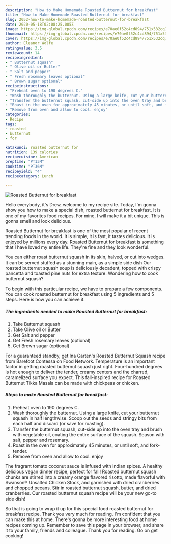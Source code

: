 ```yaml
---
description: "How to Make Homemade Roasted Butternut for breakfast"
title: "How to Make Homemade Roasted Butternut for breakfast"
slug: 2052-how-to-make-homemade-roasted-butternut-for-breakfast
date: 2020-05-18T02:08:25.005Z
image: https://img-global.cpcdn.com/recipes/e70ae0f52c4cd894/751x532cq70/roasted-butternut-for-breakfast-recipe-main-photo.jpg
thumbnail: https://img-global.cpcdn.com/recipes/e70ae0f52c4cd894/751x532cq70/roasted-butternut-for-breakfast-recipe-main-photo.jpg
cover: https://img-global.cpcdn.com/recipes/e70ae0f52c4cd894/751x532cq70/roasted-butternut-for-breakfast-recipe-main-photo.jpg
author: Eleanor Wolfe
ratingvalue: 3.5
reviewcount: 14
recipeingredient:
- " Butternut squash"
- " Olive oil or Butter"
- " Salt and pepper"
- " Fresh rosemary leaves optional"
- " Brown sugar optional"
recipeinstructions:
- "Preheat oven to 190 degrees C."
- "Wash thoroughly the butternut. Using a large knife, cut your butternut squash in half lengthwise. Scoop out the seeds and stringy bits from each half and discard (or save for roasting)."
- "Transfer the butternut squash, cut-side up into the oven tray and brush with vegetable oil, coating the entire surface of the squash. Season with salt, pepper and rosemary."
- "Roast in the oven for approximately 45 minutes, or until soft, and fork-tender."
- "Remove from oven and allow to cool. enjoy"
categories:
- Recipe
tags:
- roasted
- butternut
- for

katakunci: roasted butternut for 
nutrition: 139 calories
recipecuisine: American
preptime: "PT13M"
cooktime: "PT36M"
recipeyield: "4"
recipecategory: Lunch

---
```



![Roasted Butternut for breakfast](https://img-global.cpcdn.com/recipes/e70ae0f52c4cd894/751x532cq70/roasted-butternut-for-breakfast-recipe-main-photo.jpg)

Hello everybody, it's Drew, welcome to my recipe site. Today, I'm gonna show you how to make a special dish, roasted butternut for breakfast. It is one of my favorites food recipes. For mine, I will make it a bit unique. This is gonna smell and look delicious.

Roasted Butternut for breakfast is one of the most popular of recent trending foods in the world. It is simple, it is fast, it tastes delicious. It is enjoyed by millions every day. Roasted Butternut for breakfast is something that I have loved my entire life. They're fine and they look wonderful.

You can either roast butternut squash in its skin, halved, or cut into wedges. It can be served stuffed as a stunning main, as a simple side dish Our roasted butternut squash soup is deliciously decadent, topped with crispy pancetta and toasted pine nuts for extra texture. Wondering how to cook butternut squash?


To begin with this particular recipe, we have to prepare a few components. You can cook roasted butternut for breakfast using 5 ingredients and 5 steps. Here is how you can achieve it.

<!--inarticleads1-->

##### The ingredients needed to make Roasted Butternut for breakfast:

1. Take  Butternut squash
1. Take  Olive oil or Butter
1. Get  Salt and pepper
1. Get  Fresh rosemary leaves (optional)
1. Get  Brown sugar (optional)


For a guaranteed standby, get Ina Garten&#39;s Roasted Butternut Squash recipe from Barefoot Contessa on Food Network. Temperature is an important factor in getting roasted butternut squash just right. Four-hundred degrees is hot enough to deliver the tender, creamy centers and the charred, caramelized surface you expect. This fall-inspired recipe for Roasted Butternut Tikka Masala can be made with chickpeas or chicken. 

<!--inarticleads2-->

##### Steps to make Roasted Butternut for breakfast:

1. Preheat oven to 190 degrees C.
1. Wash thoroughly the butternut. Using a large knife, cut your butternut squash in half lengthwise. Scoop out the seeds and stringy bits from each half and discard (or save for roasting).
1. Transfer the butternut squash, cut-side up into the oven tray and brush with vegetable oil, coating the entire surface of the squash. Season with salt, pepper and rosemary.
1. Roast in the oven for approximately 45 minutes, or until soft, and fork-tender.
1. Remove from oven and allow to cool. enjoy


The fragrant tomato coconut sauce is infused with Indian spices. A healthy delicious vegan dinner recipe, perfect for fall! Roasted butternut squash chunks are stirred into a creamy orange flavored risotto, made flavorful with Swanson® Unsalted Chicken Stock, and garnished with dried cranberries and chopped pecans. Stir in roasted butternut squash, butter, and dried cranberries. Our roasted butternut squash recipe will be your new go-to side dish! 

So that is going to wrap it up for this special food roasted butternut for breakfast recipe. Thank you very much for reading. I'm confident that you can make this at home. There's gonna be more interesting food at home recipes coming up. Remember to save this page in your browser, and share it to your family, friends and colleague. Thank you for reading. Go on get cooking!
